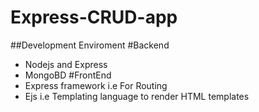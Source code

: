 # Express-CRUD-app
##Development Enviroment
#Backend
* Nodejs and Express
* MongoBD 
#FrontEnd
* Express framework i.e For Routing
* Ejs i.e Templating language to render HTML templates


